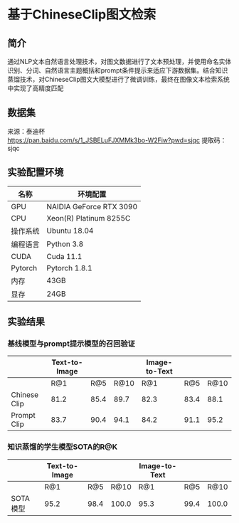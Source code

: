 # 基于ChineseClip图文检索
## 简介
  通过NLP文本自然语言处理技术，对图文数据进行了文本预处理，并使用命名实体识别、分词、自然语言主题概括和prompt条件提示来适应下游数据集。结合知识蒸馏技术，对ChineseClip图文大模型进行了微调训练，最终在图像文本检索系统中实现了高精度匹配
## 数据集
  来源：泰迪杯  
  https://pan.baidu.com/s/1_JSBELuFJXMMk3bo-W2Fiw?pwd=sjqc 
  提取码：sjqc
## 实验配置环境
| 名称   | 环境配置                  |
| ------ | ------------------------- |
| GPU    | NAIDIA GeForce RTX 3090   |
| CPU    | Xeon(R) Platinum 8255C    |
| 操作系统 | Ubuntu 18.04              |
| 编程语言 | Python 3.8               |
| CUDA   | Cuda 11.1                 |
| Pytorch| Pytorch 1.8.1             |
| 内存   | 43GB                      |
| 显存   | 24GB                      |

## 实验结果
### 基线模型与prompt提示模型的召回验证
|       | Text-to-Image     |                      |                      | Image-to-Text   |                      |                      |
|-------|-------------------|----------------------|----------------------|-----------------|----------------------|----------------------|
|       | R@1               | R@5                  | R@10                 | R@1             | R@5                  | R@10                 |
| Chinese Clip | 81.2              | 85.4                 | 89.7                 | 82.3            | 83.4                 | 88.1                 |
| Prompt Clip  | 83.7              | 90.4                 | 94.1                 | 84.2            | 91.1                 | 95.2                 |
### 知识蒸馏的学生模型SOTA的R@K
|         | Text-to-Image     |                      |                      | Image-to-Text   |                      |                      |
|---------|-------------------|----------------------|----------------------|-----------------|----------------------|----------------------|
|         | R@1               | R@5                  | R@10                 | R@1             | R@5                  | R@10                 |
| SOTA 模型 | 95.2              | 98.4                 | 100.0                | 95.3            | 99.4                 | 100.0                |

